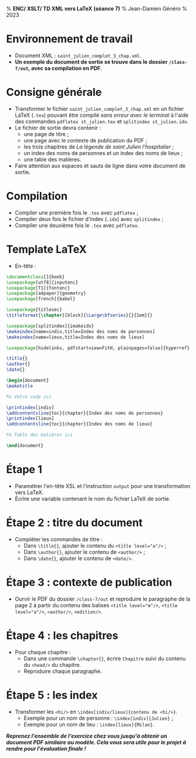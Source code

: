 % __ENC/ XSLT/ TD XML vers LaTeX (séance 7)__
% Jean-Damien Généro
% 2023

# Environnement de travail

- Document XML : `saint_julien_complet_3_chap.xml`.
- **Un exemple du document de sortie se trouve dans le dossier `/class-7/out`, avec sa compilation en PDF.**

# Consigne générale

- Transformer le fichier `saint_julien_complet_3_chap.xml` en un fichier LaTeX (`.tex`) pouvant être compilé _sans erreur avec le terminal_ à l'aide des commandes `pdflatex st_julien.tex` et `splitindex st_julien.idx`.
- Le fichier de sortie devra contenir :
  - une page de titre ;
  - une page avec le contexte de publication du PDF ;
  - les trois chapitres de _La légende de saint Julien l'hospitalier_ ;
  - un index des noms de personnes et un index des noms de lieux ;
  - une table des matières.
- Faire attention aux espaces et sauts de ligne dans votre document de sortie.

# Compilation

- Compiler une première fois le `.tex` avec `pdflatex` ;
- Compiler deux fois le fichier d'index (`.idx`) avec `splitindex` ;
- Compiler une deuxième fois le `.tex` avec `pdflatex`.

# Template LaTeX

- En-tête :
```tex
\documentclass[]{book}
\usepackage[utf8]{inputenc}
\usepackage[T1]{fontenc}
\usepackage[a4paper]{geometry}
\usepackage[french]{babel}

\usepackage{titlesec}
\titleformat{\chapter}[block]{\Large\bfseries}{}{1em}{}

\usepackage[splitindex]{imakeidx}
\makeindex[name=indiv,title=Index des noms de personnes]
\makeindex[name=lieux,title=Index des noms de lieux]

\usepackage[hidelinks, pdfstartview=FitH, plainpages=false]{hyperref}

\title{}
\author{}
\date{}

\begin{document}
\maketitle

%% Votre code ici

\printindex[indiv]
\addcontentsline{toc}{chapter}{Index des noms de personnes}
\printindex[lieux]
\addcontentsline{toc}{chapter}{Index des noms de lieux}

%% Table des matières ici

\end{document}
```

# Étape 1

- Paramétrer l'en-tête XSL et l'instruction `output` pour une transformation vers LaTeX.
- Écrire une variable contenant le nom du fichier LaTeX de sortie.

# Étape 2 : titre du document

- Compléter les commandes de titre :
  - Dans `\title{}`, ajouter le contenu du `<title level="a"/>` ;
  - Dans `\author{}`, ajouter le contenu de `<author/>` ; 
  - Dans `\date{}`, ajouter le contenu de `<date/>`.

# Étape 3 : contexte de publication

- Ourvir le PDF du dossier `/class-7/out` et reproduire le paragraphe de la page 2 à partir du contenu des balises `<title level="m"/>`, `<title level="a"/>`, `<author/>`, `<edition/>`.

# Étape 4 : les chapitres

- Pour chaque chapitre :
  - Dans une commande `\chapter{}`, écrire `Chapitre` suivi du contenu du `<head/>` du chapitre.
  - Reproduire chaque paragraphe.

# Étape 5 : les index

- Transformer les `<hi/>` en `\index[indiv/lieux]{contenu de <hi/>}`.
  - Exemple pour un nom de personne : `\index[indiv]{Julien}` ;
  - Exemple pour un nom de lieu : `\index[lieux]{Milan}`.

_**Reprenez l'ensemble de l'exercice chez vous jusqu'à obtenir un document PDF similaire au modèle. Cela vous sera utile pour le projet à rendre pour l'évaluation finale !**_